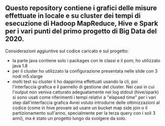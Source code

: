Questo repository contiene i grafici delle misure effettuate in locale e su cluster dei tempi di esecuzione di Hadoop MapReduce,
Hive e Spark per i vari punti del primo progetto di Big Data del 2020.
---
Considerazioni aggiuntive sul codice caricato e sul progetto:
- la parte java contiene solo i packages con le classi e il pom; ho utilizzato java 1.8
- per il cluster ho utilizzato la configurazione presentata nelle slide con 3 nodi m5.xlarge
- molti test su cluster li ho dapprima effettuati usando la cli, poi l'interfaccia grafica e il pannello di gestione del cluster.
Nei casi in cui l'output non veniva catturato adeguatamente nei log stdout (hive/spark)
si sono usati come riferimenti i tempi relativi a "elapsed time" per i vari step dall'interfaccia grafica
Avrei voluto introdurre delle ottimizzazioni al codice (come in hive provare ad usare un bucket map side join o il partizionamento
sull'anno, specialmente per la terza query con i soli 3 anni), ma è stato un progetto lungo da svolgere da solo.
